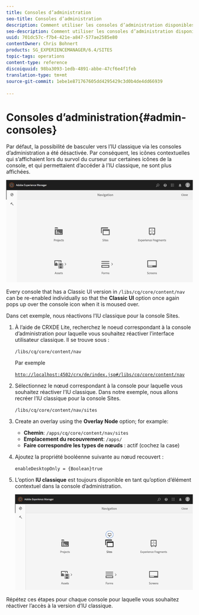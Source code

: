 ```yaml
---
title: Consoles d’administration
seo-title: Consoles d’administration
description: Comment utiliser les consoles d’administration disponibles dans AEM.
seo-description: Comment utiliser les consoles d’administration disponibles dans AEM.
uuid: 701dc57c-f7b4-421e-a847-577ae2585e80
contentOwner: Chris Bohnert
products: SG_EXPERIENCEMANAGER/6.4/SITES
topic-tags: operations
content-type: reference
discoiquuid: 98ba3093-1edb-4891-abbe-47cf6e4f1feb
translation-type: tm+mt
source-git-commit: 1ebe1e871767605dd4295429c3d0b4de4dd66939

---
```



# Consoles d’administration{#admin-consoles}

Par défaut, la possibilité de basculer vers l’IU classique via les consoles d’administration a été désactivée. Par conséquent, les icônes contextuelles qui s’affichaient lors du survol du curseur sur certaines icônes de la console, et qui permettaient d’accéder à l’IU classique, ne sont plus affichées.

![screen_shot_2018-03-23at111956](assets/screen_shot_2018-03-23at111956.png)

Every console that has a Classic UI version in `/libs/cq/core/content/nav` can be re-enabled individually so that the **Classic UI** option once again pops up over the console icon when it is moused over.

Dans cet exemple, nous réactivons l’IU classique pour la console Sites.

1. À l’aide de CRXDE Lite, recherchez le noeud correspondant à la console d’administration pour laquelle vous souhaitez réactiver l’interface utilisateur classique. Il se trouve sous :

   `/libs/cq/core/content/nav`

   Par exemple

   [ `http://localhost:4502/crx/de/index.jsp#/libs/cq/core/content/nav`](http://localhost:4502/crx/de/index.jsp#/libs/cq/core/content/nav)

1. Sélectionnez le nœud correspondant à la console pour laquelle vous souhaitez réactiver l’IU classique. Dans notre exemple, nous allons recréer l’IU classique pour la console Sites.

   `/libs/cq/core/content/nav/sites`

1. Create an overlay using the **Overlay Node** option; for example:

   * **Chemin**: `/apps/cq/core/content/nav/sites`
   * **Emplacement du recouvrement**: `/apps/`
   * **Faire correspondre les types de nœuds** : actif (cochez la case)

1. Ajoutez la propriété booléenne suivante au nœud recouvert :

   `enableDesktopOnly = {Boolean}true`

1. L’option **IU classique** est toujours disponible en tant qu’option d’élément contextuel dans la console d’administration.

   ![screen_shot_2018-03-23at111924](assets/screen_shot_2018-03-23at111924.png)

Répétez ces étapes pour chaque console pour laquelle vous souhaitez réactiver l’accès à la version d’IU classique.
